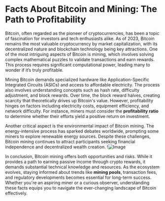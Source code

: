 # Facts About Bitcoin and Mining: The Path to Profitability

Bitcoin, often regarded as the pioneer of cryptocurrencies, has been a topic of fascination for investors and tech enthusiasts alike. As of 2023, Bitcoin remains the most valuable cryptocurrency by market capitalization, with its decentralized nature and blockchain technology being key attractions. One of the most intriguing aspects of Bitcoin is mining, which involves solving complex mathematical puzzles to validate transactions and earn rewards. This process requires significant computational power, leading many to wonder if it’s truly profitable.

Mining Bitcoin demands specialized hardware like Application-Specific Integrated Circuits (ASICs) and access to affordable electricity. The process also involves understanding concepts such as hash rate, difficulty adjustment, and block rewards. Over time, the block reward halves, creating scarcity that theoretically drives up Bitcoin's value. However, profitability hinges on factors including electricity costs, equipment efficiency, and network difficulty. For instance, miners must consider the **profitability ratio** to determine whether their efforts yield a positive return on investment.

Another critical aspect is the environmental impact of Bitcoin mining. The energy-intensive process has sparked debates worldwide, prompting some miners to explore renewable energy sources. Despite these challenges, Bitcoin mining continues to attract participants seeking financial independence and decentralized wealth creation. !![Image](https://github.com/user-attachments/assets/590b50a7-4459-4e76-8a31-559aed223621)

In conclusion, Bitcoin mining offers both opportunities and risks. While it provides a path to earning passive income through crypto rewards, it demands substantial technical knowledge and resources. As the ecosystem evolves, staying informed about trends like **mining pools**, transaction fees, and regulatory developments becomes essential for long-term success. Whether you're an aspiring miner or a curious observer, understanding these facts equips you to navigate the ever-changing landscape of Bitcoin effectively.